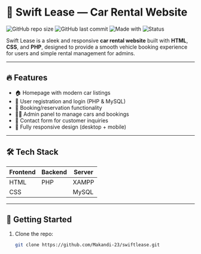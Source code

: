 # 🚗 Swift Lease — Car Rental Website

![GitHub repo size](https://img.shields.io/github/repo-size/Makandi-23/swiftlease)
![GitHub last commit](https://img.shields.io/github/last-commit/Makandi-23/swiftlease)
![Made with](https://img.shields.io/badge/Made%20with-HTML%2C%20CSS%2C%20PHP-blue)
![Status](https://img.shields.io/badge/Status-In%20Progress-yellow)

Swift Lease is a sleek and responsive **car rental website** built with **HTML**, **CSS**, and **PHP**, designed to provide a smooth vehicle booking experience for users and simple rental management for admins.

---

## 🔥 Features

- 🏠 Homepage with modern car listings
- 🔐 User registration and login (PHP & MySQL)
- 📅 Booking/reservation functionality
- 🧑‍💼 Admin panel to manage cars and bookings
- 💬 Contact form for customer inquiries
- 📱 Fully responsive design (desktop + mobile)

---

## 🛠️ Tech Stack

| Frontend | Backend | Server  |
|----------|---------|---------|
| HTML     | PHP     | XAMPP   |
| CSS      |         | MySQL   |

---

## 🚀 Getting Started

1. Clone the repo:
   ```bash
   git clone https://github.com/Makandi-23/swiftlease.git
